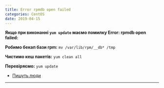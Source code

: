 ```yaml
---
title: Error rpmdb open failed
categories: CentOS
date: 2019-04-15
---
```


**Якщо при виконанні `yum update` маємо помилку Error: rpmdb open failed:**

**Робимо бекап бази rpm:**
`mv /var/lib/rpm/__db* /tmp`

**Чистимо кеш пакетів:**
`yum clean all`

**Перевіряємо:**
`yum update`

* <a href="https://www.ostechnix.com/solve-error-rpmdb-open-failed-error-centos/">Пишуть люди</a>

-----
